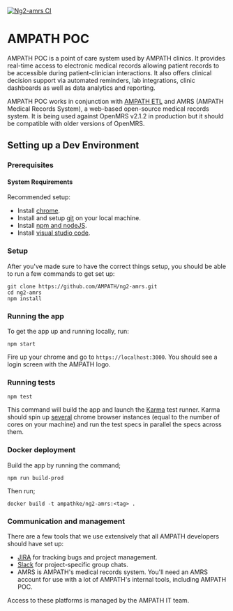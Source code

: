 [![Ng2-amrs CI](https://github.com/AMPATH/ng2-amrs/actions/workflows/main.yml/badge.svg)](https://github.com/AMPATH/ng2-amrs/actions/workflows/main.yml)

# AMPATH POC

AMPATH POC is a point of care system used by AMPATH clinics. It provides real-time access to electronic medical records allowing patient records to be accessible during patient-clinician interactions. It also offers clinical decision support via automated reminders, lab integrations, clinic dashboards as well as data analytics and reporting.

AMPATH POC works in conjunction with [AMPATH ETL](https://github.com/ampath/etl-rest-server) and AMRS (AMPATH Medical Records System), a web-based open-source medical records system. It is being used against OpenMRS v2.1.2 in production but it should be compatible with older versions of OpenMRS.

## Setting up a Dev Environment

### Prerequisites

#### System Requirements

Recommended setup:

- Install [chrome](https://www.google.com/chrome/).
- Install and setup [git](https://git-scm.com/book/en/v2/Getting-Started-Installing-Git) on your local machine.
- Install [npm and nodeJS](https://docs.npmjs.com/downloading-and-installing-node-js-and-npm).
- Install [visual studio code](https://code.visualstudio.com/).

### Setup

After you've made sure to have the correct things setup, you should be able to run a few commands to get set up:

```
git clone https://github.com/AMPATH/ng2-amrs.git
cd ng2-amrs
npm install
```

### Running the app

To get the app up and running locally, run:

```
npm start
```

Fire up your chrome and go to `https://localhost:3000`. You should see a login screen with the AMPATH logo.

### Running tests

```
npm test
```

This command will build the app and launch the [Karma](https://karma-runner.github.io/) test runner. Karma should spin up [several](https://www.npmjs.com/package/karma-parallel) chrome browser instances (equal to the number of cores on your machine) and run the test specs in parallel the specs across them.

### Docker deployment

Build the app by running the command;

```node
npm run build-prod
``` 
Then run;

```docker
docker build -t ampathke/ng2-amrs:<tag> .
```

### Communication and management

There are a few tools that we use extensively that all AMPATH developers should have set up:

- [JIRA](https://www.atlassian.com/software/jira) for tracking bugs and project management.
- [Slack](https://slack.com) for project-specific group chats.
- AMRS is AMPATH's medical records system. You'll need an AMRS account for use with a lot of AMPATH's internal tools, including AMPATH POC.

Access to these platforms is managed by the AMPATH IT team.
